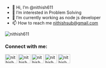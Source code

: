 - 👋 Hi, I’m @nithish611
- 👀 I’m interested in Problem Solving 
- 🌱 I’m currently working as node js developer
- 📫 How to reach me nithishsub@gmail.com

<p align="left"> <img src="https://komarev.com/ghpvc/?username=nithish611&label=Profile%20views&color=0e75b6&style=flat" alt="nithish611" /> </p>

<h3 align="left">Connect with me:</h3>
<p align="left">
<a href="https://linkedin.com/in/nithish611" target="blank"><img align="center" src="https://raw.githubusercontent.com/rahuldkjain/github-profile-readme-generator/master/src/images/icons/Social/linked-in-alt.svg" alt="nithish611" height="30" width="40" /></a>
<a href="https://www.codechef.com/users/nithish_611" target="blank"><img align="center" src="https://cdn.jsdelivr.net/npm/simple-icons@3.1.0/icons/codechef.svg" alt="nithish_611" height="30" width="40" /></a>
<a href="https://www.hackerrank.com/nithish_611" target="blank"><img align="center" src="https://raw.githubusercontent.com/rahuldkjain/github-profile-readme-generator/master/src/images/icons/Social/hackerrank.svg" alt="nithish_611" height="30" width="40" /></a>
<a href="https://codeforces.com/profile/nithish_611" target="blank"><img align="center" src="https://raw.githubusercontent.com/rahuldkjain/github-profile-readme-generator/master/src/images/icons/Social/codeforces.svg" alt="nithish_611" height="30" width="40" /></a>
<a href="https://www.leetcode.com/nithish_611](https://leetcode.com/u/nithish-subramaniyam/" target="blank"><img align="center" src="https://raw.githubusercontent.com/rahuldkjain/github-profile-readme-generator/master/src/images/icons/Social/leet-code.svg" alt="nithish_611" height="30" width="40" /></a>
<!---
nithish611/nithish611 is a ✨ special ✨ repository because its `README.md` (this file) appears on your GitHub profile.
You can click the Preview link to take a look at your changes.
--->
